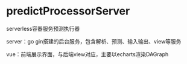 # predictProcessorServer

serverless容器服务预测执行器

server：go gin搭建的后台服务，包含解析、预测、输入输出、view等服务

vue：前端展示界面，与后端view对应，主要以echarts渲染DAGraph
